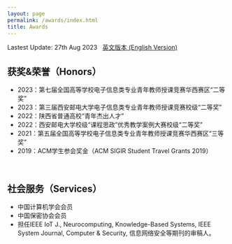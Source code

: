 ```yaml
---
layout: page
permalink: /awards/index.html
title: Awards
---
```


Lastest Update: 27th Aug 2023 &nbsp; [英文版本 (English Version)](https://xiyueyiwan.github.io/file/awards-zh/)

## 获奖&荣誉（Honors）
- 2023：第七届全国高等学校电子信息类专业青年教师授课竞赛华西赛区“二等奖”
- 2023：第三届西安邮电大学电子信息类专业青年教师授课竞赛校级“二等奖”
- 2022：陕西省普通高校“青年杰出人才”
- 2022：西安邮电大学校级“课程思政”优秀教学案例大赛校级“二等奖”
- 2021：第五届全国高等学校电子信息类专业青年教师授课竞赛华西赛区“三等奖”
- 2019：ACM学生参会奖金（ACM SIGIR Student Travel Grants 2019）
<br>

## 社会服务（Services）
- 中国计算机学会会员
- 中国保密协会会员
- 担任IEEE IoT J., Neurocomputing, Knowledge-Based Systems, IEEE System Journal, Computer & Security, 信息网络安全等期刊的审稿人。
<br>
